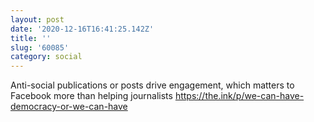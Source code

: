 ```yaml
---
layout: post
date: '2020-12-16T16:41:25.142Z'
title: ''
slug: '60085'
category: social
---
```

Anti-social publications or posts drive engagement, which matters to Facebook more than helping journalists https://the.ink/p/we-can-have-democracy-or-we-can-have
